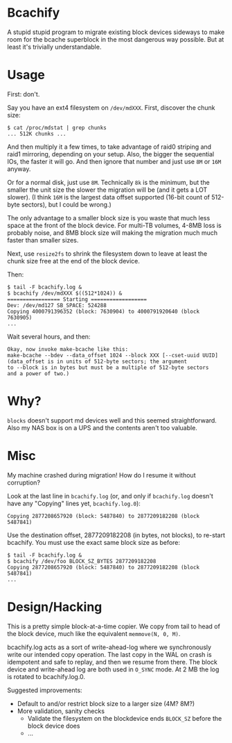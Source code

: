 Bcachify
========

A stupid stupid program to migrate existing block devices sideways to make room
for the bcache superblock in the most dangerous way possible. But at least it's
trivially understandable.

Usage
=====

First: don't.

Say you have an ext4 filesystem on `/dev/mdXXX`. First, discover the chunk
size:

    $ cat /proc/mdstat | grep chunks
    ... 512K chunks ...

And then multiply it a few times, to take advantage of raid0 striping and raid1
mirroring, depending on your setup. Also, the bigger the sequential IOs, the
faster it will go. And then ignore that number and just use `8M` or `16M`
anyway.

Or for a normal disk, just use `8M`. Technically `8k` is the minimum,
but the smaller the unit size the slower the migration will be (and it gets a
LOT slower). (I think `16M` is the largest data offset supported (16-bit count
of 512-byte sectors), but I could be wrong.)

The only advantage to a smaller block size is you waste that much less space at
the front of the block device. For multi-TB volumes, 4-8MB loss is probably
noise, and 8MB block size will making the migration much much faster than
smaller sizes.

Next, use `resize2fs` to shrink the filesystem down to leave at least the chunk
size free at the end of the block device.

Then:

    $ tail -F bcachify.log &
    $ bcachify /dev/mdXXX $((512*1024)) &
    ================= Starting ==================
    Dev: /dev/md127 SB_SPACE: 524288
    Copying 4000791396352 (block: 7630904) to 4000791920640 (block 7630905)
    ...

Wait several hours, and then:

    Okay, now invoke make-bcache like this:
    make-bcache --bdev --data_offset 1024 --block XXX [--cset-uuid UUID]
    (data_offset is in units of 512-byte sectors; the argument
    to --block is in bytes but must be a multiple of 512-byte sectors
    and a power of two.)

Why?
====

`blocks` doesn't support md devices well and this seemed straightforward. Also
my NAS box is on a UPS and the contents aren't too valuable.

Misc
====

My machine crashed during migration! How do I resume it without corruption?

Look at the last line in `bcachify.log` (or, and only if `bcachify.log` doesn't
have any "Copying" lines yet, `bcachify.log.0`):

    Copying 2877208657920 (block: 5487840) to 2877209182208 (block 5487841)

Use the destination offset, 2877209182208 (in bytes, not blocks), to re-start
bcachify. You must use the exact same block size as before:

    $ tail -F bcachify.log &
    $ bcachify /dev/foo BLOCK_SZ_BYTES 2877209182208
    Copying 2877208657920 (block: 5487840) to 2877209182208 (block 5487841)
    ...

Design/Hacking
==============

This is a pretty simple block-at-a-time copier. We copy from tail to head of
the block device, much like the equivalent `memmove(N, 0, M)`.

bcachify.log acts as a sort of write-ahead-log where we synchronously write our
intended copy operation. The last copy in the WAL on crash is idempotent and
safe to replay, and then we resume from there. The block device and
write-ahead log are both used in `O_SYNC` mode. At 2 MB the log is rotated to
bcachify.log.0.

Suggested improvements:

* Default to and/or restrict block size to a larger size (4M? 8M?)
* More validation, sanity checks
    * Validate the filesystem on the blockdevice ends `BLOCK_SZ` before the
      block device does
    * ...
